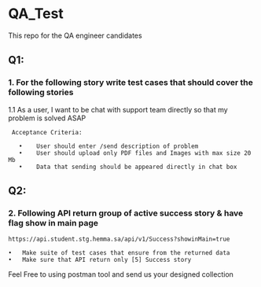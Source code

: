 # QA_Test
This repo for the QA engineer candidates

## Q1:
### 1.	For the following story write test cases that should cover the following stories
   1.1	 As a user, I want to be chat with support team directly so that my problem is solved ASAP 
   
     Acceptance Criteria: 
     
       •	User should enter /send description of problem 
       •	User should upload only PDF files and Images with max size 20 Mb
       •	Data that sending should be appeared directly in chat box
        
        
## Q2:
### 2. Following API return group of active success story & have flag show in main page 
```https://api.student.stg.hemma.sa/api/v1/Success?showinMain=true```

    •	Make suite of test cases that ensure from the returned data 
    •	Make sure that API return only [5] Success story
    
   Feel Free to using postman tool and send us your designed collection

